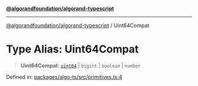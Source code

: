 [**@algorandfoundation/algorand-typescript**](../README.md)

***

[@algorandfoundation/algorand-typescript](../README.md) / Uint64Compat

# Type Alias: Uint64Compat

> **Uint64Compat**: [`uint64`](uint64.md) \| `bigint` \| `boolean` \| `number`

Defined in: [packages/algo-ts/src/primitives.ts:4](https://github.com/algorandfoundation/puya-ts/blob/5bdb536fcbeffa6fe079b274d09cae785c8fb7b7/packages/algo-ts/src/primitives.ts#L4)

